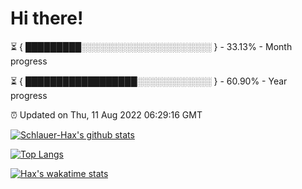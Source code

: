 # Hi there!

⏳ { █████████░░░░░░░░░░░░░░░░░░░░░ } - 33.13% - Month progress

⏳ { ██████████████████░░░░░░░░░░░░ } - 60.90% - Year progress

⏰ Updated on Thu, 11 Aug 2022 06:29:16 GMT


[![Schlauer-Hax's github stats](https://github-readme-stats.vercel.app/api?username=Schlauer-Hax&show_icons=true&theme=dark&count_private=true)](https://github.com/Schlauer-Hax)


[![Top Langs](https://github-readme-stats.vercel.app/api/top-langs/?username=Schlauer-Hax&layout=compact&theme=dark)](https://github.com/Schlauer-Hax?tab=repositories)


[![Hax's wakatime stats](https://github-readme-stats.vercel.app/api/wakatime?username=Hax&theme=dark)](https://wakatime.com/@Hax)

